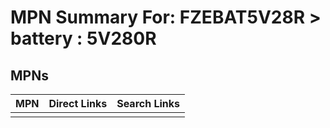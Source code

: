 



# MPN Summary For: FZEBAT5V28R > battery : 5V280R

## MPNs
  

|MPN|Direct Links|Search Links|
| :--- | :--- | :--- |
||||
